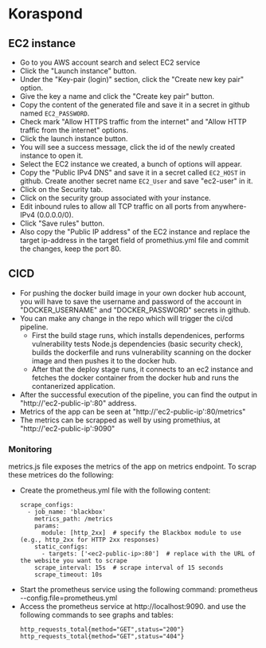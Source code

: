 # Koraspond
## EC2 instance
- Go to you AWS account search and select EC2 service
- Click the "Launch instance" button.
- Under the "Key-pair (login)" section, click the "Create new key pair" option.
- Give the key a name and click the "Create key pair" button.
- Copy the content of the generated file and save it in a secret in github named `EC2_PASSWORD`.
- Check mark "Allow HTTPS traffic from the internet" and "Allow HTTP traffic from the internet" options.
- Click the launch instance button.
- You will see a success message, click the id of the newly created instance to open it.
- Select the EC2 instance we created, a bunch of options will appear.
- Copy the "Public IPv4 DNS" and save it in a secret called `EC2_HOST` in github. Create another secret name `EC2_User` and save "ec2-user" in it.
- Click on the Security tab.
- Click on the security group associated with your instance.
- Edit inbound rules to allow all TCP traffic on all ports from anywhere-IPv4 (0.0.0.0/0).
- Click "Save rules" button.
- Also copy the "Public IP address" of the EC2 instance and replace the target ip-address in the target field of promethius.yml file and commit the changes, keep the port 80.

## CICD
- For pushing the docker build image in your own docker hub account, you will have to save the username and password of the account in "DOCKER_USERNAME" and "DOCKER_PASSWORD" secrets in github.
- You can make any change in the repo which will trigger the ci/cd pipeline.
  - First the build stage runs, which installs dependenices, performs vulnerability tests Node.js dependencies (basic security check), builds the dockerfile and runs vulnerability scanning on the docker image and then pushes it to the docker hub.
  - After that the deploy stage runs, it connects to an ec2 instance and fetches the docker container from the docker hub and runs the contanerized application.
- After the successful execution of the pipeline, you can find the output in "http://'ec2-public-ip':80" address.
- Metrics of the app can be seen at "http://'ec2-public-ip':80/metrics"
- The metrics can be scrapped as well by using promethius, at "http://'ec2-public-ip':9090"

### Monitoring
metrics.js file exposes the metrics of the app on metrics endpoint. To scrap these metrices do the following:
- Create the prometheus.yml file with the following content:
  ```
  scrape_configs:
    - job_name: 'blackbox'
      metrics_path: /metrics
      params:
        module: [http_2xx]  # specify the Blackbox module to use (e.g., http_2xx for HTTP 2xx responses)
      static_configs:
        - targets: ['<ec2-public-ip>:80']  # replace with the URL of the website you want to scrape
      scrape_interval: 15s  # scrape interval of 15 seconds
      scrape_timeout: 10s
   ```
- Start the prometheus service using the following command:
    prometheus --config.file=prometheus.yml
- Access the prometheus service at http://localhost:9090. and use the following commands to see graphs and tables:
  ```
  http_requests_total{method="GET",status="200"}
  http_requests_total{method="GET",status="404"}
  ```
